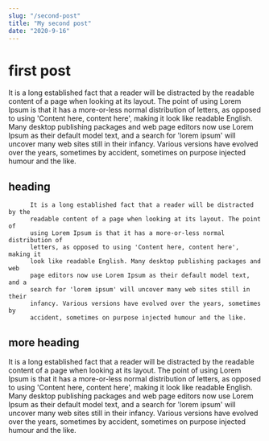 ```yaml
---
slug: "/second-post"
title: "My second post"
date: "2020-9-16"
---
```


# first post

It is a long established fact that a reader will be distracted by the
readable content of a page when looking at its layout. The point of
using Lorem Ipsum is that it has a more-or-less normal distribution of
letters, as opposed to using 'Content here, content here', making it
look like readable English. Many desktop publishing packages and web
page editors now use Lorem Ipsum as their default model text, and a
search for 'lorem ipsum' will uncover many web sites still in their
infancy. Various versions have evolved over the years, sometimes by
accident, sometimes on purpose injected humour and the like.

## heading

          It is a long established fact that a reader will be distracted by the
          readable content of a page when looking at its layout. The point of
          using Lorem Ipsum is that it has a more-or-less normal distribution of
          letters, as opposed to using 'Content here, content here', making it
          look like readable English. Many desktop publishing packages and web
          page editors now use Lorem Ipsum as their default model text, and a
          search for 'lorem ipsum' will uncover many web sites still in their
          infancy. Various versions have evolved over the years, sometimes by
          accident, sometimes on purpose injected humour and the like.

## more heading

It is a long established fact that a reader will be distracted by the
readable content of a page when looking at its layout. The point of
using Lorem Ipsum is that it has a more-or-less normal distribution of
letters, as opposed to using 'Content here, content here', making it
look like readable English. Many desktop publishing packages and web
page editors now use Lorem Ipsum as their default model text, and a
search for 'lorem ipsum' will uncover many web sites still in their
infancy. Various versions have evolved over the years, sometimes by
accident, sometimes on purpose injected humour and the like.
